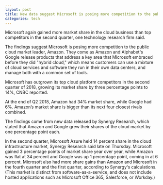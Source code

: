 ```yaml
---
layout: post
title: New data suggest Microsoft is posing more competition to the public cloud market leader, Amazon. 
categories: tech
---
```

 
Microsoft again gained more market share in the cloud business than top competitors in the second quarter, one technology research firm said.

The findings suggest Microsoft is posing more competition to the public cloud market leader, Amazon. They come as Amazon and Alphabet's Google release products that address a key area that Microsoft embraced before they did "hybrid cloud," which means customers can use a mixture of cloud services and software they run in their own data centers, and manage both with a common set of tools.

Microsoft has outgrown its top cloud platform competitors in the second quarter of 2018, growing its market share by three percentage points to 14%, CNBC reported.

At the end of Q2 2018, Amazon had 34% market share, while Google had 6%. Amazon’s market share is bigger than its next four closest rivals combined.

The findings come from new data released by Synergy Research, which stated that Amazon and Google grew their shares of the cloud market by one percentage point each.

In the second quarter, Microsoft Azure held 14 percent share in the cloud infrastructure market, Synergy Research said late on Thursday. Microsoft gained 3 percentage points of market share year over year, while Amazon was flat at 34 percent and Google was up 1 percentage point, coming in at 6 percent. Microsoft also had more share gains than Amazon and Microsoft in the fourth quarter and the first quarter, according to Synergy's calculations. (This market is distinct from software-as-a-service, and does not include hosted applications such as Microsoft Office 365, Salesforce, or Workday.)